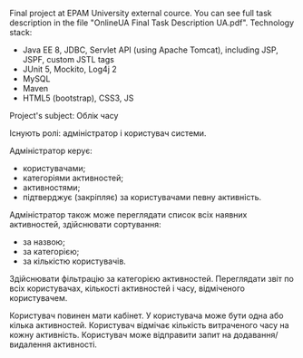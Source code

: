 Final project at EPAM University external cource. You can see full task description in the file "OnlineUA Final Task Description UA.pdf". 
Technology stack:
- Java EE 8, JDBC, Servlet API (using Apache Tomcat), including JSP, JSPF, custom JSTL tags
- JUnit 5, Mockito, Log4j 2 
- MySQL
- Maven
- HTML5 (bootstrap), CSS3, JS

Project's subject:
Облік часу

Існують ролі: адміністратор і користувач системи.

Адміністратор керує:
- користувачами;
- категоріями активностей;
- активностями;
- підтверджує (закріпляє) за користувачами певну активність.

Адміністратор також може переглядати список всіх наявних активностей, здійснювати сортування:
- за назвою;
- за категорією;
- за кількістю користувачів.

Здійснювати фільтрацію за категорією активностей.
Переглядати звіт по всіх користувачах, кількості активностей і часу, відміченого користувачем.

Користувач повинен мати кабінет. 
У користувача може бути одна або кілька активностей. 
Користувач відмічає кількість витраченого часу на кожну активність. 
Користувач може відправити запит на додавання/видалення активності.
